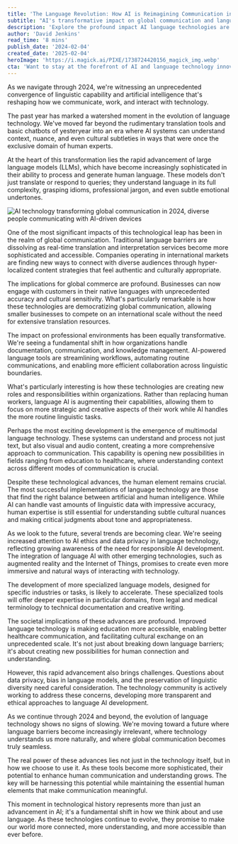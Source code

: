 ```yaml
---
title: 'The Language Revolution: How AI is Reimagining Communication in 2024'
subtitle: "AI's transformative impact on global communication and language technology"
description: 'Explore the profound impact AI language technologies are having in 2024 as they dismantle communication barriers and transform global interactions.'
author: 'David Jenkins'
read_time: '8 mins'
publish_date: '2024-02-04'
created_date: '2025-02-04'
heroImage: 'https://i.magick.ai/PIXE/1738724420156_magick_img.webp'
cta: 'Want to stay at the forefront of AI and language technology innovation? Follow MagickAI on LinkedIn for exclusive insights and updates that will keep you informed about the latest developments in this rapidly evolving field!'
---
```


As we navigate through 2024, we're witnessing an unprecedented convergence of linguistic capability and artificial intelligence that's reshaping how we communicate, work, and interact with technology.

The past year has marked a watershed moment in the evolution of language technology. We've moved far beyond the rudimentary translation tools and basic chatbots of yesteryear into an era where AI systems can understand context, nuance, and even cultural subtleties in ways that were once the exclusive domain of human experts.

At the heart of this transformation lies the rapid advancement of large language models (LLMs), which have become increasingly sophisticated in their ability to process and generate human language. These models don't just translate or respond to queries; they understand language in its full complexity, grasping idioms, professional jargon, and even subtle emotional undertones.

![AI technology transforming global communication in 2024, diverse people communicating with AI-driven devices](https://i.magick.ai/PIXE/1738724420160_magick_img.webp)

One of the most significant impacts of this technological leap has been in the realm of global communication. Traditional language barriers are dissolving as real-time translation and interpretation services become more sophisticated and accessible. Companies operating in international markets are finding new ways to connect with diverse audiences through hyper-localized content strategies that feel authentic and culturally appropriate.

The implications for global commerce are profound. Businesses can now engage with customers in their native languages with unprecedented accuracy and cultural sensitivity. What's particularly remarkable is how these technologies are democratizing global communication, allowing smaller businesses to compete on an international scale without the need for extensive translation resources.

The impact on professional environments has been equally transformative. We're seeing a fundamental shift in how organizations handle documentation, communication, and knowledge management. AI-powered language tools are streamlining workflows, automating routine communications, and enabling more efficient collaboration across linguistic boundaries.

What's particularly interesting is how these technologies are creating new roles and responsibilities within organizations. Rather than replacing human workers, language AI is augmenting their capabilities, allowing them to focus on more strategic and creative aspects of their work while AI handles the more routine linguistic tasks.

Perhaps the most exciting development is the emergence of multimodal language technology. These systems can understand and process not just text, but also visual and audio content, creating a more comprehensive approach to communication. This capability is opening new possibilities in fields ranging from education to healthcare, where understanding context across different modes of communication is crucial.

Despite these technological advances, the human element remains crucial. The most successful implementations of language technology are those that find the right balance between artificial and human intelligence. While AI can handle vast amounts of linguistic data with impressive accuracy, human expertise is still essential for understanding subtle cultural nuances and making critical judgments about tone and appropriateness.

As we look to the future, several trends are becoming clear. We're seeing increased attention to AI ethics and data privacy in language technology, reflecting growing awareness of the need for responsible AI development. The integration of language AI with other emerging technologies, such as augmented reality and the Internet of Things, promises to create even more immersive and natural ways of interacting with technology.

The development of more specialized language models, designed for specific industries or tasks, is likely to accelerate. These specialized tools will offer deeper expertise in particular domains, from legal and medical terminology to technical documentation and creative writing.

The societal implications of these advances are profound. Improved language technology is making education more accessible, enabling better healthcare communication, and facilitating cultural exchange on an unprecedented scale. It's not just about breaking down language barriers; it's about creating new possibilities for human connection and understanding.

However, this rapid advancement also brings challenges. Questions about data privacy, bias in language models, and the preservation of linguistic diversity need careful consideration. The technology community is actively working to address these concerns, developing more transparent and ethical approaches to language AI development.

As we continue through 2024 and beyond, the evolution of language technology shows no signs of slowing. We're moving toward a future where language barriers become increasingly irrelevant, where technology understands us more naturally, and where global communication becomes truly seamless.

The real power of these advances lies not just in the technology itself, but in how we choose to use it. As these tools become more sophisticated, their potential to enhance human communication and understanding grows. The key will be harnessing this potential while maintaining the essential human elements that make communication meaningful.

This moment in technological history represents more than just an advancement in AI; it's a fundamental shift in how we think about and use language. As these technologies continue to evolve, they promise to make our world more connected, more understanding, and more accessible than ever before.
